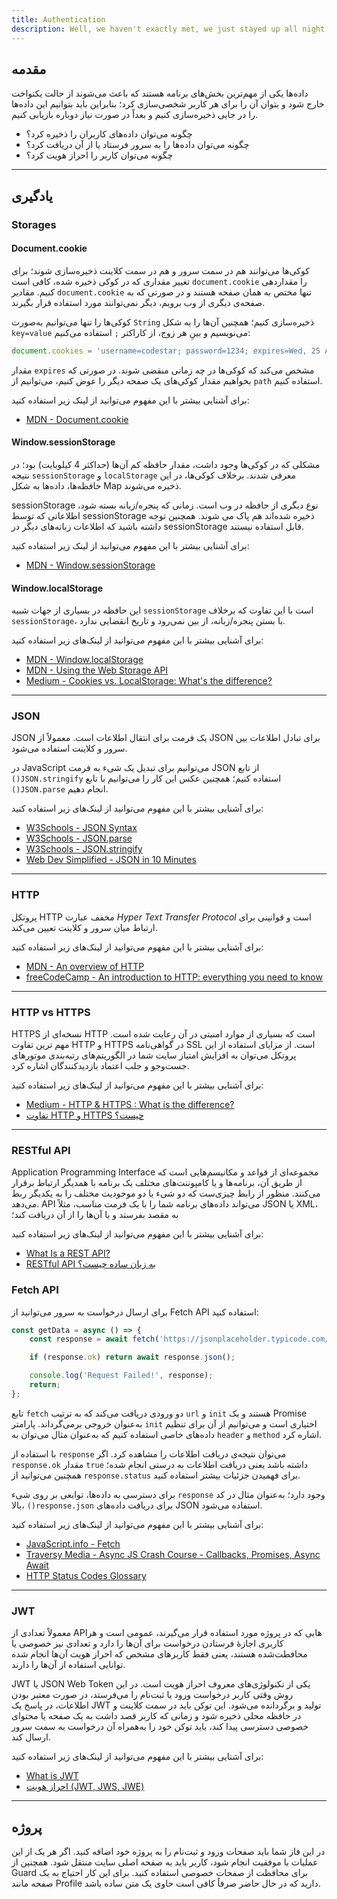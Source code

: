 ```yaml
---
title: Authentication
description: Well, we haven't exactly met, we just stayed up all night talking on the internet.
---
```


## مقدمه

داده‌ها یکی از مهم‌ترین بخش‌های برنامه هستند
که باعث می‌شوند از حالت یکنواخت خارج شود و بتوان آن را برای هر کاربر شخصی‌سازی کرد؛
بنابراین باید بتوانیم این داده‌ها را در جایی ذخیره‌سازی کنیم و بعداً در صورت نیاز دوباره بازیابی کنیم.

-   چگونه می‌توان داده‌های کاربران را ذخیره کرد؟
-   چگونه می‌توان داده‌ها را به سرور فرستاد یا از آن دریافت کرد؟
-   چگونه می‌توان کاربر را احراز هویت کرد؟

---

## یادگیری

### Storages

#### Document.cookie

کوکی‌ها می‌توانند هم در سمت سرور و هم در سمت کلاینت ذخیره‌سازی شوند؛
برای تغییر مقداری که در کوکی ذخیره شده، کافی است `document.cookie` را مقدار‌دهی کنیم.
مقادیر `document.cookie` تنها مختص به همان صفحه هستند و در صورتی که به صفحه‌ی دیگری از وب برویم،
دیگر نمی‌توانند مورد استفاده قرار بگیرند.

کوکی‌ها را تنها می‌توانیم به‌صورت `String` ذخیره‌سازی کنیم؛
همچنین آن‌ها را به شکل
`key=value`
می‌نویسیم و بینِ هر زوج، از کاراکتر
`;`
استفاده می‌کنیم:

```javascript
document.cookies = 'username=codestar; password=1234; expires=Wed, 25 Aug 2021 21:08:53 GMT; path=/link.html';
```

مقدار `expires` مشخص می‌کند که کوکی‌ها در چه زمانی منقضی شوند.
در صورتی که بخواهیم مقدار کوکی‌های یک صفحه دیگر را عوض کنیم، می‌توانیم از `path` استفاده کنیم.

برای آشنایی بیشتر با این مفهوم می‌توانید از لینک زیر استفاده کنید:

-   [MDN - Document.cookie](https://developer.mozilla.org/en-US/docs/Web/API/Document/cookie/)

#### Window.sessionStorage

مشکلی که در کوکی‌ها وجود داشت، مقدار حافظه کم آن‌ها (حداکثر 4 کیلوبایت) بود؛
در نتیجه `sessionStorage` و `localStorage` معرفی شدند.
بر‌خلاف کوکی‌ها، در این حافظه‌ها، داده‌ها به شکل Map ذخیره می‌شوند.

sessionStorage
نوع دیگری از حافظه در وب است.
زمانی که پنجره/زبانه بسته شود، اطلاعاتی که توسط sessionStorage ذخیره شده‌اند هم پاک می شوند.
همچنین توجه داشته باشید که اطلاعات زبانه‌های دیگر در sessionStorage قابل استفاده نیستند.

برای آشنایی بیشتر با این مفهوم می‌توانید از لینک زیر استفاده کنید:

-   [MDN - Window.sessionStorage](https://developer.mozilla.org/en-US/docs/Web/API/Window/sessionStorage)

#### Window.localStorage

این حافظه در بسیاری از جهات شبیه `sessionStorage` است با این تفاوت که بر‌خلاف `sessionStorage`، با بستن پنجره/زبانه، از بین نمی‌رود و تاریخ انقضایی ندارد.

برای آشنایی بیشتر با این مفهوم می‌توانید از لینک‌های زیر استفاده کنید:

-   [MDN - Window.localStorage](https://developer.mozilla.org/en-US/docs/Web/API/Window/localStorage)
-   [MDN - Using the Web Storage API](https://developer.mozilla.org/en-US/docs/Web/API/Web_Storage_API/Using_the_Web_Storage_API)
-   [Medium - Cookies vs. LocalStorage: What's the difference?](https://medium.com/swlh/cookies-vs-localstorage-whats-the-difference-d99f0eb09b44)

---

### JSON

JSON
یک فرمت برای انتقال اطلاعات است.
معمولاً از JSON برای تبادل اطلاعات بین سرور و کلاینت استفاده می‌شود.

در JavaScript می‌توانیم برای تبدیل یک شیء به فرمت JSON از تابع
`()JSON.stringify`
استفاده کنیم؛
همچنین عکس این کار را می‌توانیم با تابع
`()JSON.parse`
انجام دهیم.

برای آشنایی بیشتر با این مفهوم می‌توانید از لینک‌های زیر استفاده کنید:

-   [W3Schools - JSON Syntax](https://www.w3schools.com/js/js_json_syntax.asp)
-   [W3Schools - JSON.parse](https://www.w3schools.com/js/js_json_parse.asp)
-   [W3Schools - JSON.stringify](https://www.w3schools.com/js/js_json_stringify.asp)
-   [Web Dev Simplified - JSON in 10 Minutes](https://www.youtube.com/watch?v=iiADhChRriM)

---

### HTTP

پروتکل HTTP مخفف عبارت
_Hyper Text Transfer Protocol_
است و قوانینی برای ارتباط میان سرور و کلاینت تعیین می‌کند.

برای آشنایی بیشتر با این مفهوم می‌توانید از لینک‌های زیر استفاده کنید:

-   [MDN - An overview of HTTP](https://developer.mozilla.org/en-US/docs/Web/HTTP/Overview)
-   [freeCodeCamp - An introduction to HTTP: everything you need to know](https://www.freecodecamp.org/news/http-and-everything-you-need-to-know-about-it/)

---

### HTTP vs HTTPS

HTTPS
نسخه‌ای از HTTP است که بسیاری از موارد امنیتی در آن رعایت شده است.
مهم ترین تفاوت HTTP و HTTPS در گواهی‌نامه SSL است.
از مزایای استفاده از این پروتکل می‌توان به افزایش امتیاز سایت شما در الگوریتم‌های رتبه‌بندی موتور‌‌های جست‌وجو
و جلب اعتماد بازدیدکنندگان اشاره کرد.

برای آشنایی بیشتر با این مفهوم می‌توانید از لینک‌های زیر استفاده کنید:

-   [Medium - HTTP & HTTPS : What is the difference?](https://medium.com/@pallavimodi/http-https-what-is-the-difference-3a97fe2f7fd8#:~:text=As%20we%20learnt%20earlier%2C%20S,are%20encrypted%20or%20%E2%80%9CSecure%E2%80%9D.)
-   [تفاوت HTTP و HTTPS چیست؟](https://www.irandnn.ir/mag/http-vs-https/)

---

### RESTful API

Application Programming Interface
مجموعه‌ای از قواعد و مکانیسم‌هایی است که از طریق آن، برنامه‌ها و یا کامپوننت‌های مختلف یک برنامه با همدیگر ارتباط برقرار می‌کنند.
منظور از رابط چیزی‌ست که دو شیء یا دو موجودیت مختلف را به یکدیگر ربط می‌دهد.
API
می‌تواند داده‌های برنامه شما را با یک فرمت مناسب،
مثلاً JSON یا XML،
به مقصد بفرستد و یا آن‌‌ها را از آن دریافت کند؛

برای آشنایی بیشتر با این مفهوم می‌توانید از لینک‌های زیر استفاده کنید:

-   [What Is a REST API?](https://www.sitepoint.com/rest-api/)
-   [RESTful API به زبان ساده چیست؟](https://roocket.ir/articles/a-beginners-tutorial-for-understanding-restful-API)

### Fetch API

برای ارسال درخواست به سرور می‌توانید از Fetch API استفاده کنید:

```javascript
const getData = async () => {
    const response = await fetch('https://jsonplaceholder.typicode.com/users');

    if (response.ok) return await response.json();

    console.log('Request Failed!', response);
    return;
};
```

تابع `fetch` دو ورودی دریافت می‌کند که به ترتیب `url` و `init` هستند
و یک Promise به‌عنوان خروجی برمی‌گرداند.
پارامتر `init` اختیاری است و می‌توانیم از آن برای تنظیم داده‌های خاصی استفاده کنیم
که به‌عنوان مثال می‌توان به `header` و `method` اشاره کرد.

با استفاده از `response` می‌توان نتیجه‌ی دریافت اطلاعات را مشاهده کرد.
اگر `response.ok` مقدار `true` داشته باشد یعنی دریافت اطلاعات به درستی انجام شده؛
همچنین می‌توانید از `response.status` برای فهمیدن جزئیات بیشتر استفاده کنید.

برای دسترسی به داده‌ها، توابعی بر روی شیء `response` وجود دارد؛
به‌عنوان مثال در کد بالا، `()response.json` برای دریافت داده‌های JSON استفاده می‌شود.

برای آشنایی بیشتر با این مفهوم می‌توانید از لینک‌های زیر استفاده کنید:

-   [JavaScript.info - Fetch](https://javascript.info/fetch)
-   [Traversy Media - Async JS Crash Course - Callbacks, Promises, Async Await](https://www.youtube.com/watch?v=PoRJizFvM7s)
-   [HTTP Status Codes Glossary](https://www.webfx.com/web-development/glossary/http-status-codes/)

---

### JWT

معمولاً تعدادی از APIهایی که در پروژه مورد استفاده قرار می‌گیرند، عمومی است و هر کاربری اجازۀ فرستادن درخواست برای آن‌ها را دارد
و تعدادی نیز خصوصی یا محافطت‌شده هستند، یعنی فقط کاربر‌های مشخص که احراز هویت آن‌ها انجام شده توانایی استفاده از آن‌ها را دارند.

JWT
یا
JSON Web Token
یکی از تکنولوژی‌های معروف احراز هویت است.
در این روش وقتی کاربر درخواست ورود یا ثبت‌نام را می‌فرستد، در صورت معتبر بودن اطلاعات، در پاسخ یک JWT تولید و برگردانده می‌شود.
این توکن باید در سمت کلاینت و در حافظه محلی ذخیره شود و زمانی که کاربر قصد داشت به یک صفحه یا محتوای خصوصی دسترسی پیدا کند،
باید توکن خود را به‌همراه آن درخواست به سمت سرور ارسال کند.

برای آشنایی بیشتر با این مفهوم می‌توانید از لینک‌های زیر استفاده کنید:

-   [What is JWT](https://jwt.io/introduction)
-   [احراز هویت (JWT, JWS, JWE)](https://virgool.io/@erfun/%D9%87%D9%88%DB%8C%D8%AA-%D8%B3%D9%86%D8%AC%DB%8C-%DA%A9%D8%A7%D8%B1%D8%A8%D8%B1%D8%A7%D9%86-jwt-jws-jwe-pedif3sejkol)

---

## پروژه

در این فاز شما باید صفحات ورود و ثبت‌نام را به پروژه خود اضافه کنید.
اگر هر یک از این عملیات با موفقیت انجام شود، کاربر باید به صفحه اصلی سایت منتقل شود.
همچنین از Guard برای محافظت از صفحات خصوصی استفاده کنید.
برای این کار احتیاج به یک صفحه مانند Profile دارید که در حال حاضر صرفاً کافی است حاوی یک متن ساده باشد.
